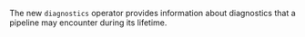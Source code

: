 The new `diagnostics` operator provides information about diagnostics that a
pipeline may encounter during its lifetime.

